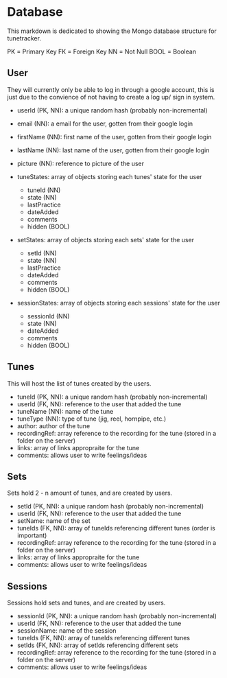 <!-- DATABASE.MD -->
# Database

This markdown is dedicated to showing the Mongo database structure
for tunetracker.

PK = Primary Key
FK = Foreign Key
NN = Not Null
BOOL = Boolean

## User

They will currently only be able to log in through a google account,
this is just due to the convience of not having to create a log up/
sign in system.

- userId (PK, NN): a unique random hash (probably non-incremental)
- email (NN): a email for the user, gotten from their google login
- firstName (NN): first name of the user, gotten from their google login
- lastName (NN): last name of the user, gotten from their google login
- picture (NN): reference to picture of the user
- tuneStates: array of objects storing each tunes' state for the user

  - tuneId (NN)
  - state (NN)
  - lastPractice
  - dateAdded
  - comments
  - hidden (BOOL)

- setStates: array of objects storing each sets' state for the user

  - setId (NN)
  - state (NN)
  - lastPractice
  - dateAdded
  - comments
  - hidden (BOOL)

- sessionStates: array of objects storing each sessions' state for the user

  - sessionId (NN)
  - state (NN)
  - dateAdded
  - comments
  - hidden (BOOL)

## Tunes

This will host the list of tunes created by the users.

- tuneId (PK, NN): a unique random hash (probably non-incremental)
- userId (FK, NN): reference to the user that added the tune
- tuneName (NN): name of the tune
- tuneType (NN): type of tune (jig, reel, hornpipe, etc.)
- author: author of the tune
- recordingRef: array reference to the recording for the tune
  (stored in a folder on the server)
- links: array of links appropraite for the tune
- comments: allows user to write feelings/ideas

## Sets

Sets hold 2 - n amount of tunes, and are created by users.

- setId (PK, NN): a unique random hash (probably non-incremental)
- userId (FK, NN): reference to the user that added the tune
- setName: name of the set
- tuneIds (FK, NN): array of tuneIds referencing different tunes
  (order is important)
- recordingRef: array reference to the recording for the tune
  (stored in a folder on the server)
- links: array of links appropraite for the tune  
- comments: allows user to write feelings/ideas

## Sessions

Sessions hold sets and tunes, and are created by users.

- sessionId (PK, NN): a unique random hash (probably non-incremental)
- userId (FK, NN): reference to the user that added the tune
- sessionName: name of the session
- tuneIds (FK, NN): array of tuneIds referencing different tunes
- setIds (FK, NN): array of setIds referencing different sets
- recordingRef: array reference to the recording for the tune
  (stored in a folder on the server)
- comments: allows user to write feelings/ideas

